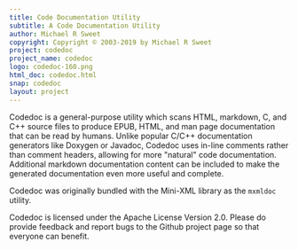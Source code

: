 ```yaml
---
title: Code Documentation Utility
subtitle: A Code Documentation Utility
author: Michael R Sweet
copyright: Copyright © 2003-2019 by Michael R Sweet
project: codedoc
project_name: codedoc
logo: codedoc-160.png
html_doc: codedoc.html
snap: codedoc
layout: project
---
```


Codedoc is a general-purpose utility which scans HTML, markdown, C, and C++
source files to produce EPUB, HTML, and man page documentation that can be read
by humans.  Unlike popular C/C++ documentation generators like Doxygen or
Javadoc, Codedoc uses in-line comments rather than comment headers, allowing for
more "natural" code documentation.  Additional markdown documentation content
can be included to make the generated documentation even more useful and
complete.

Codedoc was originally bundled with the Mini-XML library as the `mxmldoc`
utility.

Codedoc is licensed under the Apache License Version 2.0.  Please do provide
feedback and report bugs to the Github project page so that everyone can
benefit.
